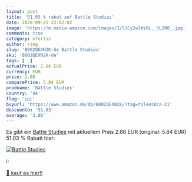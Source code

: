```yaml
---
layout: post
title: '51.03 % rabat auf Battle Studies'
date: 2020-09-25 22:02:02
image: 'https://m.media-amazon.com/images/I/51Cy2w3WzGL._SL200_.jpg'
comments: true
category: ofertas
author: ring
slug: 'B002QEXN2K-de Battle Studies'
sku: 'B002QEXN2K-de'
tags: [  ]
actualPrice: 2.86 EUR
currency: EUR
price: 2.86
comparePrice: 5.84 EUR
prodname: 'Battle Studies'
country: 'de'
flag: '🇩🇪'
buyurl: 'https://www.amazon.de/dp/B002QEXN2K/?tag=tolees0ca-21'
descuento: '51.03'
average: '2.86'
---
```


Es gibt ein [Battle Studies](https://www.amazon.de/dp/B002QEXN2K/?tag=tolees0ca-21) mit aktuellem Preis 2.86 EUR (original: 5.84 EUR) 51.03 % Rabatt hier:

[![Battle Studies](https://m.media-amazon.com/images/I/51Cy2w3WzGL._SL200_.jpg)](https://www.amazon.de/dp/B002QEXN2K/?tag=tolees0ca-21)

ℹ️:


[🛒 kauf es hier!!](https://www.amazon.de/dp/B002QEXN2K/?tag=tolees0ca-21)
